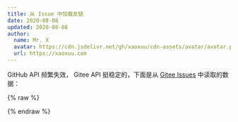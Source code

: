 ```yaml
---
title: 从 Issue 中加载友链
date: 2020-08-08
updated: 2020-08-08
author:
  name: Mr. X
  avatar: https://cdn.jsdelivr.net/gh/xaoxuu/cdn-assets/avatar/avatar.png
  url: https://xaoxuu.com
---
```


GitHub API 频繁失效， Gitee API 挺稳定的，下面是从 [Gitee Issues](https://gitee.com/xaoxuu/friends/issues/) 中读取的数据：

<div class="btns circle grid5 friends"><div class="loading"><i class="fa fa-cog fa-2x fa-spin"></i></div></div>

{% raw %}
<script>
function loadFriends() {
  $.get("https://gitee.com/api/v5/repos/xaoxuu/friends/issues?state=open&labels=active&sort=updated&direction=desc&page=1&per_page=100",function(data, status) {
    if (data.length > 0) {
      for (i = 0; i < data.length; i++) {
        let imgTag = '<img src="' + data[i].avatar_url + '>';
        let aTag = '<a class="button" target="_blank" rel="external nofollow noopener noreferrer" href="' + data[i].title + '">' + '<img no-lazy src="' + data[i].user.avatar_url + '">' + data[i].body + '</a>';
        $('.btns.friends').append(aTag);
      }
    }
    $('.btns.friends .loading').remove();
  });
}
document.addEventListener('DOMContentLoaded', function () {
  loadFriends();
});
loadFriends();
</script>
{% endraw %}
